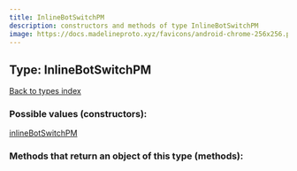 ```yaml
---
title: InlineBotSwitchPM
description: constructors and methods of type InlineBotSwitchPM
image: https://docs.madelineproto.xyz/favicons/android-chrome-256x256.png
---
```

## Type: InlineBotSwitchPM  
[Back to types index](index.md)



### Possible values (constructors):

[inlineBotSwitchPM](../constructors/inlineBotSwitchPM.md)  



### Methods that return an object of this type (methods):



